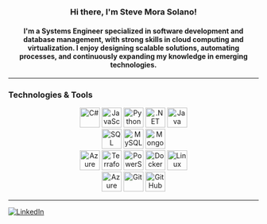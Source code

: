 <h3 align="center">Hi there, I'm Steve Mora Solano!</h3>

<h4 align="center">I'm a Systems Engineer specialized in software development and database management, with strong skills in cloud computing and virtualization. I enjoy designing scalable solutions, automating processes, and continuously expanding my knowledge in emerging technologies.</h4>

***

### Technologies & Tools  
<div align="center">

  <!--Programming language -->
  <img src="https://cdn.jsdelivr.net/gh/devicons/devicon/icons/csharp/csharp-original.svg" style="height: 40px;" alt="C#" />
  <img src="https://cdn.jsdelivr.net/gh/devicons/devicon/icons/javascript/javascript-original.svg" style="height: 40px;" alt="JavaScript" />
  <img src="https://cdn.jsdelivr.net/gh/devicons/devicon/icons/python/python-original.svg" style="height: 40px;" alt="Python" />
  <img src="https://cdn.jsdelivr.net/gh/devicons/devicon/icons/dot-net/dot-net-original.svg" style="height: 40px;" alt=".NET" />
  <img src="https://cdn.jsdelivr.net/gh/devicons/devicon/icons/java/java-original.svg" style="height: 40px;" alt="Java" />
 
  <br />
  
  <!--DataBase-->
  <img src="https://cdn.jsdelivr.net/gh/devicons/devicon/icons/microsoftsqlserver/microsoftsqlserver-plain.svg" style="height: 40px;" alt="SQL Server" />
  <img src="https://cdn.jsdelivr.net/gh/devicons/devicon/icons/mysql/mysql-original.svg" style="height: 40px;" alt="MySQL" />
  <img src="https://cdn.jsdelivr.net/gh/devicons/devicon/icons/mongodb/mongodb-original.svg" style="height: 40px;" alt="MongoDB" />
  <br />

  <!-- Infra -->
  <img src="https://cdn.jsdelivr.net/gh/devicons/devicon/icons/azure/azure-original.svg" style="height: 40px;" alt="Azure" />
   <img src="https://cdn.jsdelivr.net/gh/devicons/devicon/icons/terraform/terraform-original.svg" style="height: 40px;" alt="Terraform" />
  <img src="https://cdn.jsdelivr.net/gh/devicons/devicon/icons/powershell/powershell-original.svg" style="height: 40px;" alt="PowerShell" />
  <img src="https://cdn.jsdelivr.net/gh/devicons/devicon/icons/docker/docker-original.svg" style="height: 40px;" alt="Docker" />
  <img src="https://cdn.jsdelivr.net/gh/devicons/devicon/icons/linux/linux-original.svg" style="height: 40px;" alt="Linux" />
  

  <br />

  <!--Development and Versioning Tools -->
  <img src="https://cdn.jsdelivr.net/gh/devicons/devicon/icons/azuredevops/azuredevops-original.svg" style="height: 40px;" alt="Azure DevOps" />
  <img src="https://cdn.jsdelivr.net/gh/devicons/devicon/icons/git/git-original.svg" style="height: 40px;" alt="Git" />
  <img src="https://cdn.jsdelivr.net/gh/devicons/devicon/icons/github/github-original.svg" style="height: 40px;" alt="GitHub" />

</div>

***

[![LinkedIn](https://img.shields.io/badge/-LinkedIn-blue?style=flat-square&logo=linkedin&logoColor=white)](https://www.linkedin.com/in/steve-mora-solano-732815200/)


</div>

